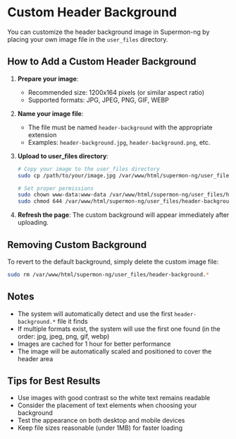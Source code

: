 # Custom Header Background

You can customize the header background image in Supermon-ng by placing your own image file in the `user_files` directory.

## How to Add a Custom Header Background

1. **Prepare your image**: 
   - Recommended size: 1200x164 pixels (or similar aspect ratio)
   - Supported formats: JPG, JPEG, PNG, GIF, WEBP

2. **Name your image file**: 
   - The file must be named `header-background` with the appropriate extension
   - Examples: `header-background.jpg`, `header-background.png`, etc.

3. **Upload to user_files directory**:
   ```bash
   # Copy your image to the user_files directory
   sudo cp /path/to/your/image.jpg /var/www/html/supermon-ng/user_files/header-background.jpg
   
   # Set proper permissions
   sudo chown www-data:www-data /var/www/html/supermon-ng/user_files/header-background.jpg
   sudo chmod 644 /var/www/html/supermon-ng/user_files/header-background.jpg
   ```

4. **Refresh the page**: The custom background will appear immediately after uploading.

## Removing Custom Background

To revert to the default background, simply delete the custom image file:

```bash
sudo rm /var/www/html/supermon-ng/user_files/header-background.*
```

## Notes

- The system will automatically detect and use the first `header-background.*` file it finds
- If multiple formats exist, the system will use the first one found (in the order: jpg, jpeg, png, gif, webp)
- Images are cached for 1 hour for better performance
- The image will be automatically scaled and positioned to cover the header area

## Tips for Best Results

- Use images with good contrast so the white text remains readable
- Consider the placement of text elements when choosing your background
- Test the appearance on both desktop and mobile devices
- Keep file sizes reasonable (under 1MB) for faster loading
